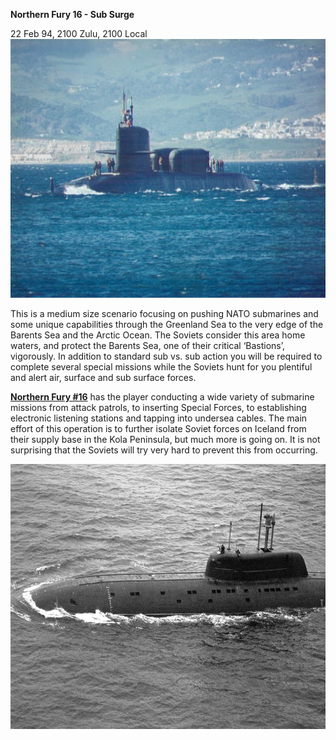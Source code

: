 **Northern Fury 16 - Sub Surge**

22 Feb 94, 2100 Zulu, 2100 Local
<img src="/assets\images\aar\nf\nfpart2\nf16\image1.jpeg" style="width:5.79167in;height:4.30981in" alt="Submarine Photo Index" />

This is a medium size scenario focusing on pushing NATO submarines and
some unique capabilities through the Greenland Sea to the very edge of
the Barents Sea and the Arctic Ocean. The Soviets consider this area
home waters, and protect the Barents Sea, one of their critical
‘Bastions’, vigorously. In addition to standard sub vs. sub action you
will be required to complete several special missions while the Soviets
hunt for you plentiful and alert air, surface and sub surface forces.

**<u>Northern Fury \#16</u>** has the player conducting a wide variety
of submarine missions from attack patrols, to inserting Special Forces,
to establishing electronic listening stations and tapping into undersea
cables. The main effort of this operation is to further isolate Soviet
forces on Iceland from their supply base in the Kola Peninsula, but much
more is going on. It is not surprising that the Soviets will try very
hard to prevent this from occurring.

<img src="/assets\images\aar\nf\nfpart2\nf16\image2.jpeg" style="width:6.5in;height:4.41806in" alt="A large ship in the water Description automatically generated with low confidence" />

